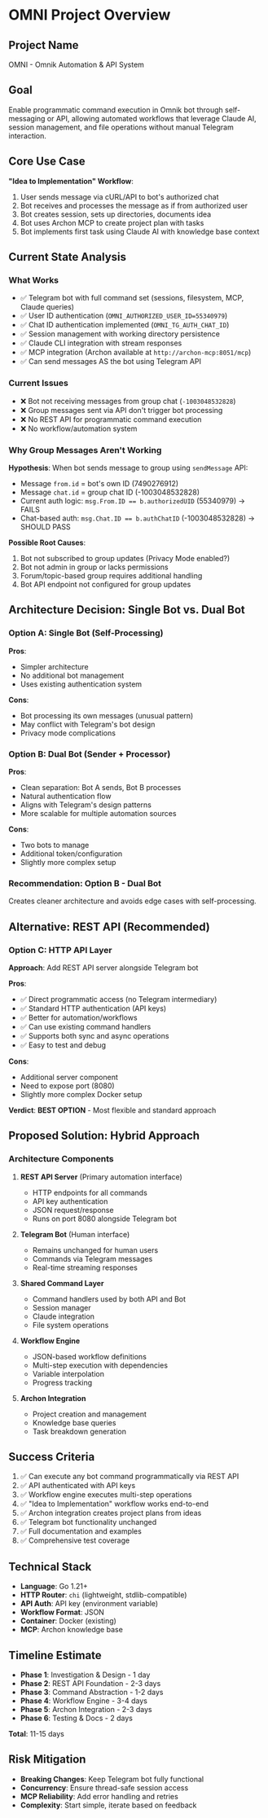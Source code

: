 # OMNI Project Overview

## Project Name
OMNI - Omnik Automation & API System

## Goal
Enable programmatic command execution in Omnik bot through self-messaging or API, allowing automated workflows that leverage Claude AI, session management, and file operations without manual Telegram interaction.

## Core Use Case
**"Idea to Implementation" Workflow**:
1. User sends message via cURL/API to bot's authorized chat
2. Bot receives and processes the message as if from authorized user
3. Bot creates session, sets up directories, documents idea
4. Bot uses Archon MCP to create project plan with tasks
5. Bot implements first task using Claude AI with knowledge base context

## Current State Analysis

### What Works
- ✅ Telegram bot with full command set (sessions, filesystem, MCP, Claude queries)
- ✅ User ID authentication (`OMNI_AUTHORIZED_USER_ID=55340979`)
- ✅ Chat ID authentication implemented (`OMNI_TG_AUTH_CHAT_ID`)
- ✅ Session management with working directory persistence
- ✅ Claude CLI integration with stream responses
- ✅ MCP integration (Archon available at `http://archon-mcp:8051/mcp`)
- ✅ Can send messages AS the bot using Telegram API

### Current Issues
- ❌ Bot not receiving messages from group chat (`-1003048532828`)
- ❌ Group messages sent via API don't trigger bot processing
- ❌ No REST API for programmatic command execution
- ❌ No workflow/automation system

### Why Group Messages Aren't Working
**Hypothesis**: When bot sends message to group using `sendMessage` API:
- Message `from.id` = bot's own ID (7490276912)
- Message `chat.id` = group chat ID (-1003048532828)
- Current auth logic: `msg.From.ID == b.authorizedUID` (55340979) → FAILS
- Chat-based auth: `msg.Chat.ID == b.authChatID` (-1003048532828) → SHOULD PASS

**Possible Root Causes**:
1. Bot not subscribed to group updates (Privacy Mode enabled?)
2. Bot not admin in group or lacks permissions
3. Forum/topic-based group requires additional handling
4. Bot API endpoint not configured for group updates

## Architecture Decision: Single Bot vs. Dual Bot

### Option A: Single Bot (Self-Processing)
**Pros**:
- Simpler architecture
- No additional bot management
- Uses existing authentication system

**Cons**:
- Bot processing its own messages (unusual pattern)
- May conflict with Telegram's bot design
- Privacy mode complications

### Option B: Dual Bot (Sender + Processor)
**Pros**:
- Clean separation: Bot A sends, Bot B processes
- Natural authentication flow
- Aligns with Telegram's design patterns
- More scalable for multiple automation sources

**Cons**:
- Two bots to manage
- Additional token/configuration
- Slightly more complex setup

### Recommendation: **Option B - Dual Bot**
Creates cleaner architecture and avoids edge cases with self-processing.

## Alternative: REST API (Recommended)

### Option C: HTTP API Layer
**Approach**: Add REST API server alongside Telegram bot

**Pros**:
- ✅ Direct programmatic access (no Telegram intermediary)
- ✅ Standard HTTP authentication (API keys)
- ✅ Better for automation/workflows
- ✅ Can use existing command handlers
- ✅ Supports both sync and async operations
- ✅ Easy to test and debug

**Cons**:
- Additional server component
- Need to expose port (8080)
- Slightly more complex Docker setup

**Verdict**: **BEST OPTION** - Most flexible and standard approach

## Proposed Solution: Hybrid Approach

### Architecture Components

1. **REST API Server** (Primary automation interface)
   - HTTP endpoints for all commands
   - API key authentication
   - JSON request/response
   - Runs on port 8080 alongside Telegram bot

2. **Telegram Bot** (Human interface)
   - Remains unchanged for human users
   - Commands via Telegram messages
   - Real-time streaming responses

3. **Shared Command Layer**
   - Command handlers used by both API and Bot
   - Session manager
   - Claude integration
   - File system operations

4. **Workflow Engine**
   - JSON-based workflow definitions
   - Multi-step execution with dependencies
   - Variable interpolation
   - Progress tracking

5. **Archon Integration**
   - Project creation and management
   - Knowledge base queries
   - Task breakdown generation

## Success Criteria

1. ✅ Can execute any bot command programmatically via REST API
2. ✅ API authenticated with API keys
3. ✅ Workflow engine executes multi-step operations
4. ✅ "Idea to Implementation" workflow works end-to-end
5. ✅ Archon integration creates project plans from ideas
6. ✅ Telegram bot functionality unchanged
7. ✅ Full documentation and examples
8. ✅ Comprehensive test coverage

## Technical Stack

- **Language**: Go 1.21+
- **HTTP Router**: `chi` (lightweight, stdlib-compatible)
- **API Auth**: API key (environment variable)
- **Workflow Format**: JSON
- **Container**: Docker (existing)
- **MCP**: Archon knowledge base

## Timeline Estimate

- **Phase 1**: Investigation & Design - 1 day
- **Phase 2**: REST API Foundation - 2-3 days
- **Phase 3**: Command Abstraction - 1-2 days
- **Phase 4**: Workflow Engine - 3-4 days
- **Phase 5**: Archon Integration - 2-3 days
- **Phase 6**: Testing & Docs - 2 days

**Total**: 11-15 days

## Risk Mitigation

- **Breaking Changes**: Keep Telegram bot fully functional
- **Concurrency**: Ensure thread-safe session access
- **MCP Reliability**: Add error handling and retries
- **Complexity**: Start simple, iterate based on feedback
